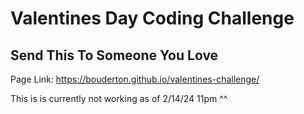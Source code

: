 # Valentines Day Coding Challenge

## Send This To Someone You Love
Page Link: https://bouderton.github.io/valentines-challenge/

This is is currently not working as of 2/14/24 11pm ^^
